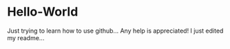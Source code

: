 # Hello-World
Just trying to learn how to use github... Any help is appreciated!
I just edited my readme...
